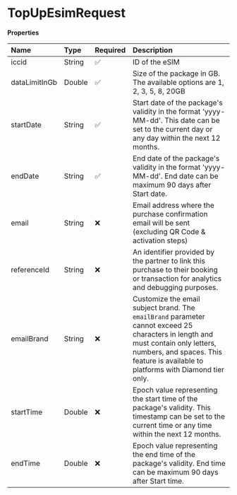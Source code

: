 # TopUpEsimRequest

**Properties**

| Name          | Type   | Required | Description                                                                                                                                                                                                            |
| :------------ | :----- | :------- | :--------------------------------------------------------------------------------------------------------------------------------------------------------------------------------------------------------------------- |
| iccid         | String | ✅       | ID of the eSIM                                                                                                                                                                                                         |
| dataLimitInGb | Double | ✅       | Size of the package in GB. The available options are 1, 2, 3, 5, 8, 20GB                                                                                                                                               |
| startDate     | String | ✅       | Start date of the package's validity in the format 'yyyy-MM-dd'. This date can be set to the current day or any day within the next 12 months.                                                                         |
| endDate       | String | ✅       | End date of the package's validity in the format 'yyyy-MM-dd'. End date can be maximum 90 days after Start date.                                                                                                       |
| email         | String | ❌       | Email address where the purchase confirmation email will be sent (excluding QR Code & activation steps)                                                                                                                |
| referenceId   | String | ❌       | An identifier provided by the partner to link this purchase to their booking or transaction for analytics and debugging purposes.                                                                                      |
| emailBrand    | String | ❌       | Customize the email subject brand. The `emailBrand` parameter cannot exceed 25 characters in length and must contain only letters, numbers, and spaces. This feature is available to platforms with Diamond tier only. |
| startTime     | Double | ❌       | Epoch value representing the start time of the package's validity. This timestamp can be set to the current time or any time within the next 12 months.                                                                |
| endTime       | Double | ❌       | Epoch value representing the end time of the package's validity. End time can be maximum 90 days after Start time.                                                                                                     |
